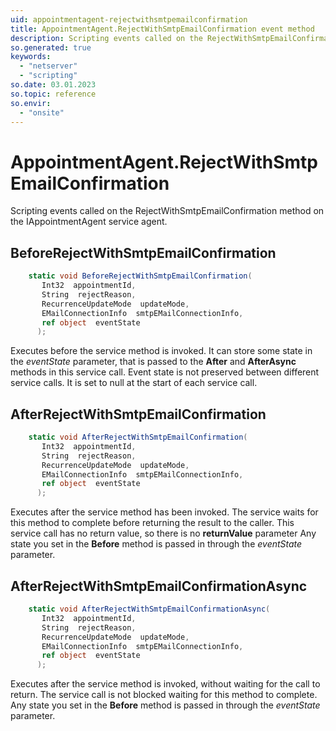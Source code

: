 ```yaml
---
uid: appointmentagent-rejectwithsmtpemailconfirmation
title: AppointmentAgent.RejectWithSmtpEmailConfirmation event method
description: Scripting events called on the RejectWithSmtpEmailConfirmation method on the AppointmentAgent service agent.
so.generated: true
keywords:
  - "netserver"
  - "scripting"
so.date: 03.01.2023
so.topic: reference
so.envir:
  - "onsite"
---
```

# AppointmentAgent.RejectWithSmtpEmailConfirmation

Scripting events called on the <see cref='M:SuperOffice.CRM.Services.IAppointmentAgent.RejectWithSmtpEmailConfirmation'>RejectWithSmtpEmailConfirmation</see> method on the <see cref='IAppointmentAgent'>IAppointmentAgent</see>  service agent.

## BeforeRejectWithSmtpEmailConfirmation
```cs
    static void BeforeRejectWithSmtpEmailConfirmation(
       Int32  appointmentId,
       String  rejectReason,
       RecurrenceUpdateMode  updateMode,
       EMailConnectionInfo  smtpEMailConnectionInfo,
       ref object  eventState
      );
```
Executes before the service method is invoked.
It can store some state in the *eventState* parameter, that is passed to the **After** and **AfterAsync** methods in this service call.
Event state is not preserved between different service calls. It is set to null at the start of each service call.
## AfterRejectWithSmtpEmailConfirmation
```cs
    static void AfterRejectWithSmtpEmailConfirmation(
       Int32  appointmentId,
       String  rejectReason,
       RecurrenceUpdateMode  updateMode,
       EMailConnectionInfo  smtpEMailConnectionInfo,
       ref object  eventState
      );
```
Executes after the service method has been invoked. The service waits for this method to complete before returning the result to the caller.
This service call has no return value, so there is no **returnValue** parameter
Any state you set in the **Before** method is passed in through the *eventState* parameter.
## AfterRejectWithSmtpEmailConfirmationAsync
```cs
    static void AfterRejectWithSmtpEmailConfirmationAsync(
       Int32  appointmentId,
       String  rejectReason,
       RecurrenceUpdateMode  updateMode,
       EMailConnectionInfo  smtpEMailConnectionInfo,
       ref object  eventState
      );
```
Executes after the service method is invoked, without waiting for the call to return.
The service call is not blocked waiting for this method to complete.
Any state you set in the **Before** method is passed in through the *eventState* parameter.

